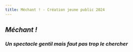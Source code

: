 ```yaml
---
title: Méchant ! - Création jeune public 2024
---
```

## _Méchant !_


### _Un spectacle gentil mais faut pas trop le chercher_
